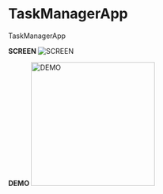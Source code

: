 # TaskManagerApp
TaskManagerApp

**SCREEN**
<img src="https://imgur.com/yj3UhNe.png" alt="SCREEN" />

**DEMO**
<img src="https://i.imgur.com/TkkLl1c.gif" width="250" alt="DEMO" />
